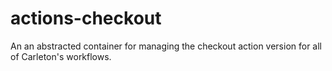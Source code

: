 # actions-checkout
An an abstracted container for managing the checkout action version for all of Carleton's workflows.
